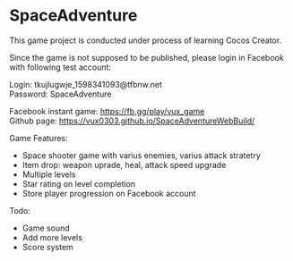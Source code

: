 # SpaceAdventure
This game project is conducted under process of learning Cocos Creator.

Since the game is not supposed to be published, please login in Facebook with following test account:

Login: tkujlugwje_1598341093@tfbnw<span></span>.net  
Password: SpaceAdventure

Facebook instant game: https://fb.gg/play/vux_game  
Github page: https://vux0303.github.io/SpaceAdventureWebBuild/

Game Features:
- Space shooter game with varius enemies, varius attack stratetry 
- Item drop: weapon uprade, heal, attack speed upgrade
- Multiple levels
- Star rating on level completion
- Store player progression on Facebook account

Todo:
- Game sound
- Add more levels
- Score system

